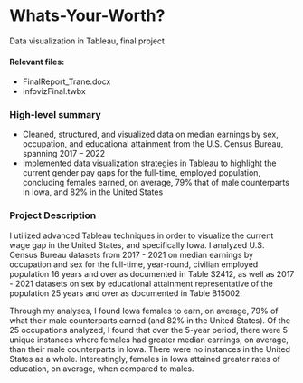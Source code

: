 # Whats-Your-Worth?
Data visualization in Tableau, final project

#### Relevant files:
- FinalReport_Trane.docx
- infovizFinal.twbx

### High-level summary
-	Cleaned, structured, and visualized data on median earnings by sex, occupation, and educational attainment from the U.S. Census Bureau, spanning 2017 – 2022
-	Implemented data visualization strategies in Tableau to highlight the current gender pay gaps for the full-time, employed population, concluding females earned, on average, 79% that of male counterparts in Iowa, and 82% in the United States

### Project Description
I utilized advanced Tableau techniques in order to visualize the current wage gap in the United States, and specifically Iowa. I analyzed U.S. Census Bureau datasets from 2017 - 2021 on median earnings by occupation and sex for the full-time, year-round, civilian employed population 16 years and over as documented in Table S2412, as well as 2017 - 2021 datasets on sex by educational attainment representative of the population 25 years and over as documented in Table B15002. 

Through my analyses, I found Iowa females to earn, on average, 79% of what their male counterparts earned (and 82% in the United States). Of the 25 occupations analyzed, I found that over the 5-year period, there were 5 unique instances where females had greater median earnings, on average, than their male counterparts in Iowa. There were no instances in the United States as a whole. Interestingly, females in Iowa attained greater rates of education, on average, when compared to males.
